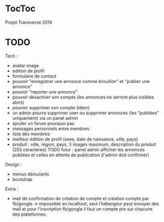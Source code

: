 # TocToc
Projet Transverse 2019

# TODO
Tech :
- avatar image
- edition de profil
- formulaire de contact
- pouvoir "enregistrer une annonce comme brouillon" et "publier une annonce"
- pouvoir "reporter une annonce"
- pouvoir désactiver son compte (les annonces ne serront plus visibles alors)
- pouvoir supprimer son compte (idem)
- un admin pourra supprimer user ou supprimer annonces (les "publiées" uniquement) via un panel admin
- ajouter un forum pourquoi pas
- messages personnels entre membres
- liste des membres
- meilleur édition de profil (sexe, date de naissance, ville, pays)
- produit : ville, région, pays, 3 images maximum, description du produit (255 caracteres)
TODO futur : panel admin afficher les annonces publiées et celles en attente de publication (l'admin doit confirmer)

Design :
- menus déroulants
- bootstrap

Extra :
- mail de confirmation de création de compte et création compte par fb/google -> impossible en localhost, seul l'hébergeur peut envoyer des mail et pour l'inscription fb/google il faut un compte pro sur chacune des plateformes.
